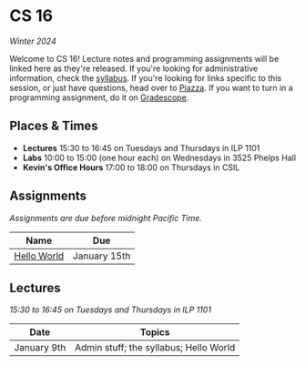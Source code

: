 # CS 16
_Winter 2024_

Welcome to CS 16!  Lecture notes and programming assignments will be linked here
as they're released. If you're looking for administrative information, check the
[syllabus](Syllabus.md).  If you're looking for links specific to  this session,
or just have questions, head over to [Piazza][piazza].  If you want to turn in a
programming assignment, do it on [Gradescope][gradescope].


## Places & Times

- **Lectures**  15:30 to 16:45 on Tuesdays and Thursdays in ILP 1101
- **Labs**  10:00 to 15:00 (one hour each) on Wednesdays in 3525 Phelps Hall
- **Kevin's Office Hours**  17:00 to 18:00 on Thursdays in CSIL


## Assignments

_Assignments are due before midnight Pacific Time._

| Name                                 | Due
|--------------------------------------|-----
| [Hello World](labs/Hello%20World.md) | January 15th


## Lectures

_15:30 to 16:45 on Tuesdays and Thursdays in ILP 1101_

| Date           | Topics
|----------------|--------
| January    9th | Admin stuff; the syllabus; Hello World


[piazza]:     https://piazza.com/ucsb/winter2024/cs16
[gradescope]: https://www.gradescope.com/courses/699760
